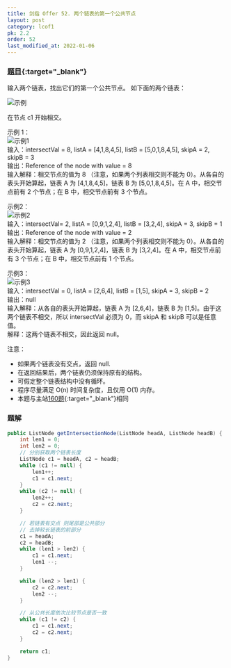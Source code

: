 ```yaml
---
title: 剑指 Offer 52. 两个链表的第一个公共节点
layout: post
category: lcof1
pk: 2.2
order: 52
last_modified_at: 2022-01-06
---
```


### [题目](https://leetcode-cn.com/problems/liang-ge-lian-biao-de-di-yi-ge-gong-gong-jie-dian-lcof/){:target="_blank"}

输入两个链表，找出它们的第一个公共节点。
如下面的两个链表：

![示例](https://cdn.jsdelivr.net/gh/PasseRR/JavaLeetCode/docs/assets/2/52/160_statement.png)

在节点 c1 开始相交。

示例 1：  
![示例1](https://cdn.jsdelivr.net/gh/PasseRR/JavaLeetCode/docs/assets/2/52/160_example_1.png)  
输入：intersectVal = 8, listA = [4,1,8,4,5], listB = [5,0,1,8,4,5], skipA = 2, skipB = 3  
输出：Reference of the node with value = 8  
输入解释：相交节点的值为 8 （注意，如果两个列表相交则不能为 0）。从各自的表头开始算起，链表 A 为 [4,1,8,4,5]，链表 B 为 [5,0,1,8,4,5]。在 A 中，相交节点前有 2 个节点；在 B 中，相交节点前有 3 个节点。


示例2：  
![示例2](https://cdn.jsdelivr.net/gh/PasseRR/JavaLeetCode/docs/assets/2/52/160_example_2.png)  
输入：intersectVal= 2, listA = [0,9,1,2,4], listB = [3,2,4], skipA = 3, skipB = 1  
输出：Reference of the node with value = 2  
输入解释：相交节点的值为 2 （注意，如果两个列表相交则不能为 0）。从各自的表头开始算起，链表 A 为 [0,9,1,2,4]，链表 B 为 [3,2,4]。在 A 中，相交节点前有 3 个节点；在 B 中，相交节点前有 1 个节点。


示例3：  
![示例3](https://cdn.jsdelivr.net/gh/PasseRR/JavaLeetCode/docs/assets/2/52/160_example_3.png)  
输入：intersectVal = 0, listA = [2,6,4], listB = [1,5], skipA = 3, skipB = 2  
输出：null  
输入解释：从各自的表头开始算起，链表 A 为 [2,6,4]，链表 B 为 [1,5]。由于这两个链表不相交，所以 intersectVal 必须为 0，而 skipA 和 skipB 可以是任意值。  
解释：这两个链表不相交，因此返回 null。


注意：
- 如果两个链表没有交点，返回 null.
- 在返回结果后，两个链表仍须保持原有的结构。
- 可假定整个链表结构中没有循环。
- 程序尽量满足 O(n) 时间复杂度，且仅用 O(1) 内存。
- 本题与主站[160题](https://leetcode-cn.com/problems/intersection-of-two-linked-lists/){:target="_blank"}相同

### 题解

```java
public ListNode getIntersectionNode(ListNode headA, ListNode headB) {
    int len1 = 0;
    int len2 = 0;
    // 分别获取两个链表长度
    ListNode c1 = headA, c2 = headB;
    while (c1 != null) {
        len1++;
        c1 = c1.next;
    }
    while (c2 != null) {
        len2++;
        c2 = c2.next;
    }

    // 若链表有交点 则尾部是公共部分
    // 去掉较长链表的前部分
    c1 = headA;
    c2 = headB;
    while (len1 > len2) {
        c1 = c1.next;
        len1 --;
    }

    while (len2 > len1) {
        c2 = c2.next;
        len2 --;
    }

    // 从公共长度依次比较节点是否一致
    while (c1 != c2) {
        c1 = c1.next;
        c2 = c2.next;
    }

    return c1;
}
```
